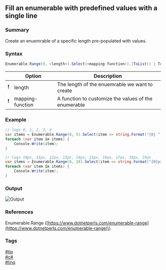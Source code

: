 ## Fill an enumerable with predefined values with a single line

### Summary
Create an enuemrable of a specific length pre-populated with values.

### Syntax
```csharp
Enumerable.Range(0, <length>).Select(<mapping-function>).[ToList() | ToArray() | ToDictionary() | ToLookup()];
```

|               | Option           | Description                                          |
| :-----------: | ---------------- | ---------------------------------------------------- |
| :exclamation: | length           | The length of the enuemrable we want to create       |
| :exclamation: | mapping-function | A function to customize the values of the enumerable |

### Example
```csharp
// logs 0, 1, 2, 3, 4
var items = Enumerable.Range(0, 5).Select(item => string.Format("{0} ", item));
foreach (var item in items) {
    Console.Write(item);
}

// logs 10px, 11px, 12px, 13px, 14px, 15px, 16px, 17px, 18px, 19px
var items = Enumerable.Range(0, 10).Select(item => string.Format("{0}px ", item + 10)); 
foreach (var item in items) {
    Console.Write(item);
}
```

### Output
![Output](https://cloud.githubusercontent.com/assets/19519411/20180350/c337dc74-a71f-11e6-9c20-1fadb7001602.png)  

### References
Enumerable.Range \([https://www.dotnetperls.com/enumerable-range](https://www.dotnetperls.com/enumerable-range)\)   

### Tags
[#tip](../../tips.md)  
[#c#](../csharp.md)  
[#linq](linq.md)